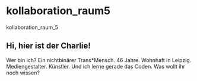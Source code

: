 # kollaboration_raum5
kollaboration_raum_5

## Hi, hier ist der Charlie!
Wer bin ich? Ein nichtbinärer Trans*Mensch.
46 Jahre. Wohnhaft in Leipzig. Mediengestalter. Künstler.
Und ich lerne gerade das Coden. 
Was wollt ihr noch wissen?
